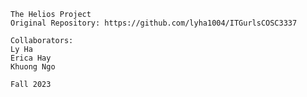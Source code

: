 ```````````````````````````
The Helios Project
Original Repository: https://github.com/lyha1004/ITGurlsCOSC3337

Collaborators:
Ly Ha
Erica Hay
Khuong Ngo

Fall 2023
